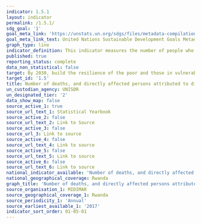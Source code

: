 ```yaml
---
indicator: 1.5.1
layout: indicator
permalink: /1.5.1/
sdg_goal: '1'
goal_meta_link: 'https://unstats.un.org/sdgs/files/metadata-compilation/Metadata-Goal-3.pdf '
goal_meta_link_text: United Nations Sustainable Development Goals Metadata (PDF 225 KB)
graph_type: line
indicator_definition: This indicator measures the number of people who died, went missing or were directly affected by disasters per 100,000 population
published: true
reporting_status: complete
data_non_statistical: false
target: By 2030, build the resilience of the poor and those in vulnerable situations and reduce their exposure and vulnerability to climate-related extreme events and other economic, social and environmental shocks and disasters
target_id: '1.5'
title: Number of deaths, and directly affected persons attributed to disasters
un_custodian_agency: UNISDR
un_designated_tier: '2'
data_show_map: false
source_active_1: true
source_url_text_1: Statistical Yearbook
source_active_2: false
source_url_text_2: Link to Source
source_active_3: false
source_url_3: Link to source
source_active_4: false
source_url_text_4: Link to source
source_active_5: false
source_url_text_5: Link to source
source_active_6: false
source_url_text_6: Link to source
national_indicator_available: 'Number of deaths, and directly affected persons attributed to disasters'
national_geographical_coverage: Rwanda
graph_title: 'Number of deaths, and directly affected persons attributed to disasters' 
source_organisation_1: MIDIMAR 
source_geographical_coverage_1: Rwanda
source_periodicity_1: 'Annual'
source_earliest_available_1: '2017'
indicator_sort_order: 01-05-01
---
```


